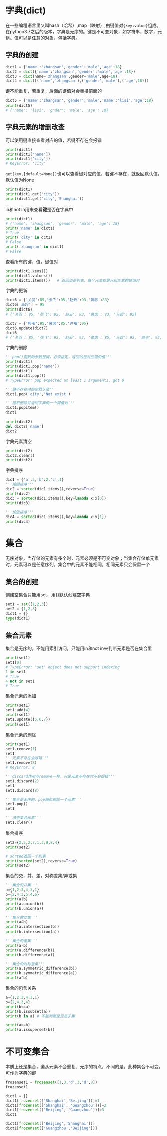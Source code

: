 # 字典(dict)

在一些编程语言里又叫hash（哈希）,map（映射）,由键值对`{key:value}`组成。在python3.7之后的版本，字典是无序的。键是不可变对象，如字符串，数字，元组。值可以是任意的对象，包括字典。

## 字典的创建

```python
dict1 = {'name':'zhangsan','gender':'male','age':18}
dict2 = dict({'name':'zhangsan','gender':'male','age':18})
dict3 = dict(name='zhangsan',gender='male',age=18)
dict4 = dict([('name','zhangsan'),('gender','male'),('age',18)])
```

键不能重复，若重复，后面的键值对会替换前面的
```python
dict5 = {'name':'zhangsan','gender':'male','name':'lisi','age':18}
print(dict5)
# {'name': 'lisi', 'gnder': 'male', 'age': 18}
```
## 字典元素的增删改查

可以使用键直接查看对应的值，若键不存在会报错

```python
print(dict1)
print(dict1['name'])
print(dict1['city'])
# KeyError: 'city'
```

`get(key,[default=None])`也可以查看键对应的值，若键不存在，就返回默认值，默认值为None
```python
print(dict1)
print(dict1.get('city'))
print(dict1.get('city','Shanghai'))
```

in和not in用来查看**键**是否在字典中
```python
print(dict1)
# {'name': 'zhangsan', 'gender': 'male', 'age': 18}
print('name' in dict1)
# True
print('city' in dct1)
# False
print('zhangsan' in dict1)
# False
```

查看所有的键，值，键值对
```python
print(dict1.keys())
print(dict1.values())
print(dict1.items())   # 返回值是列表，每个元素都是元组形式的键值对
```

字典的更新
```python
dict6 = {'关羽':85,'张飞':95,'赵云':93,'黄忠':83}
dict6['马超'] = 95
print(dict6)
# {'关羽': 85, '张飞': 95, '赵云': 93, '黄忠': 83, '马超': 95}

dict7 = {'典韦':95,'黄忠':85,'许褚':95}
dict6.update(dict7)
dict6
# {'关羽': 85, '张飞': 95, '赵云': 93, '黄忠': 85, '马超': 95, '典韦': 95, '许褚': 95}
```

字典的删除
```python
'''pop()函数的参数是键，必须指定，返回的是对应键的值'''
print(dict1)
print(dict1.pop('name'))
print(dict1)
print(dict1.pop())
# TypeError: pop expected at least 1 arguments, got 0

'''键不存在时指定默认值'''
dict1.pop('city','Not exist')

'''随机删除并返回字典的一个键值对'''
dict1.popitem()
dict1

print(dict2)
del dict2['name'] 
dict2
```
字典元素清空
```python
print(dict2)
dict2.clear()
print(dict2)
```

字典排序
```python
dic1 = {'a':3,'b':2,'c':1}
'''按键排序'''
dic2 = sorted(dic1.items(),reverse=True)
print(dic2)
dic3 = sorted(dic1.items(),key=lambda x:x[0])
print(dic3)

'''按值排序'''
dic4 = sorted(dic1.items(),key=lambda x:x[1])
print(dic4)
```

# 集合

无序对象，当存储的元素有多个时，元素必须是不可变对象；当集合存储单元素时，元素可以是任意序列。集合中的元素不能相同，相同元素只会保留一个

## 集合的创建

创建空集合只能用set，用{}默认创建空字典

```python
set1 = set([1,2,3])
aet2 = {1,2,3}
dict1 = {}
type(dict1)
```
## 集合元素

集合是无序的，不能用索引访问，只能用in和not in来判断元素是否在集合里

```python
print(set1)
set1[0]
# TypeError: 'set' object does not support indexing
1 in set1
# True
4 not in set1
# True
```

集合元素的添加
```python
print(set1)
set1.add(4)
print(set1)
set1.update({5,6,7})
print(set1)
```

集合元素的删除
```python
print(set1)
set1.remove(1)
set1
'''元素不存在会报错'''
set1.remove(8)
# KeyError: 8

'''discard作用与remove一样，只是元素不存在时不会报错''' 
set1.discard(2)
set1
set1.discard(8) 

'''集合是无序的，pop随机删除一个元素'''
set1.pop()
set1

'''清空集合元素'''
set1.clear()
```

集合排序
```python
set2={2,5,2,7,1,3,9,8,4}
print(set2)

# sorted返回一个列表
print(sorted(set2),reverse=True)
print(set2)
```

集合的交，并，差，对称差集/异或集
```python
'''集合的并集'''
a={1,2,3,4,3,1}
b={2,4,3,5,4,6}
print(a|b)
print(a.union(b))
print(b.union(a))

'''集合的交集'''
print(a&b)
print(a.intersection(b))
print(b.intersection(a))

'''集合的差集'''
print(a-b)
print(a.difference(b))
print(b.difference(a))

'''集合的对称差集'''
print(a.symmetric_difference(b))
print(b.symmetric_difference(a))
print(a^b)
```

集合的包含关系
```python
a={1,2,3,4,3,1}
b={2,4,3,4}
print(b<=a)
print(b.issubset(a))
print(b in a) # 不能判断是否是子集

print(a>=b)
print(a.issuperset(b))
```

# 不可变集合
本质上还是集合，遵从元素不会重复、无序的特点，不同的是，此种集合不可变，可作为字典的键

```python
frozenset1 = frozenset([1,3,'d',3,'d',8])
frozenset1

dict1 = {}
dict1[frozenset(['Shanghai','Beijing'])]=1
dict1[frozenset(['Shanghai', 'Guangzhou'])]=2
dict1[frozenset(['Beijing', 'Guangzhou'])]=3
dict1

dict1[frozenset(['Beijing','Shanghai'])]
dict1[frozenset(['Guangzhou','Beijing'])]
```
